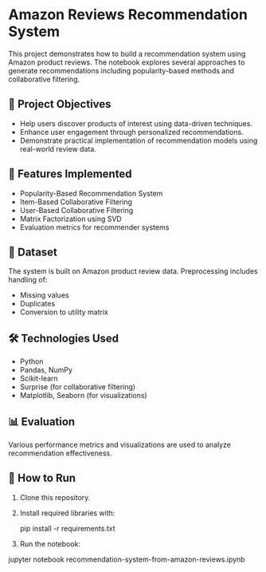 # Amazon Reviews Recommendation System

This project demonstrates how to build a recommendation system using Amazon product reviews. The notebook explores several approaches to generate recommendations including popularity-based methods and collaborative filtering.

## 📌 Project Objectives
- Help users discover products of interest using data-driven techniques.
- Enhance user engagement through personalized recommendations.
- Demonstrate practical implementation of recommendation models using real-world review data.

## 🧠 Features Implemented
- Popularity-Based Recommendation System
- Item-Based Collaborative Filtering
- User-Based Collaborative Filtering
- Matrix Factorization using SVD
- Evaluation metrics for recommender systems

## 📁 Dataset
The system is built on Amazon product review data. Preprocessing includes handling of:
- Missing values  
- Duplicates  
- Conversion to utility matrix  

## 🛠️ Technologies Used
- Python  
- Pandas, NumPy  
- Scikit-learn  
- Surprise (for collaborative filtering)  
- Matplotlib, Seaborn (for visualizations)

## 📊 Evaluation
Various performance metrics and visualizations are used to analyze recommendation effectiveness.

## 📓 How to Run
1. Clone this repository.
2. Install required libraries with:

   pip install -r requirements.txt

   
3. Run the notebook:
   
  jupyter notebook recommendation-system-from-amazon-reviews.ipynb



